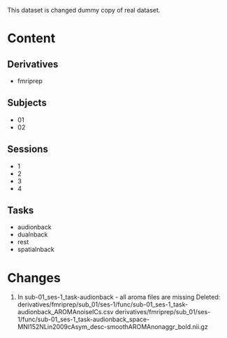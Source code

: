 This dataset is changed dummy copy of real dataset.
# Content
## Derivatives
   - fmriprep
## Subjects
   - 01
   - 02
## Sessions
   - 1
   - 2
   - 3
   - 4
## Tasks
   - audionback
   - dualnback
   - rest
   - spatialnback

# Changes
1. In sub-01_ses-1_task-audionback - all aroma files are missing
   Deleted:
   derivatives/fmriprep/sub_01/ses-1/func/sub-01_ses-1_task-audionback_AROMAnoiseICs.csv
   derivatives/fmriprep/sub_01/ses-1/func/sub-01_ses-1_task-audionback_space-MNI152NLin2009cAsym_desc-smoothAROMAnonaggr_bold.nii.gz